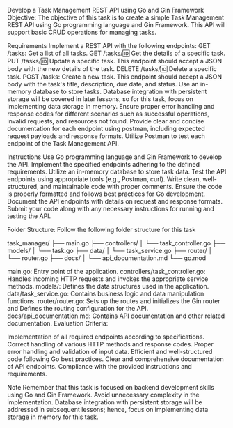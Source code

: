 Develop a Task Management REST API using Go and Gin Framework
Objective:
The objective of this task is to create a simple Task Management REST API using Go programming language and Gin Framework. This API will support basic CRUD operations for managing tasks.

Requirements
Implement a REST API with the following endpoints:
GET /tasks: Get a list of all tasks.
GET /tasks/:id: Get the details of a specific task.
PUT /tasks/:id: Update a specific task. This endpoint should accept a JSON body with the new details of the task.
DELETE /tasks/:id: Delete a specific task.
POST /tasks: Create a new task. This endpoint should accept a JSON body with the task's title, description, due date, and status.
Use an in-memory database to store tasks. Database integration with persistent storage will be covered in later lessons, so for this task, focus on implementing data storage in memory.
Ensure proper error handling and response codes for different scenarios such as successful operations, invalid requests, and resources not found.
Provide clear and concise documentation for each endpoint using postman, including expected request payloads and response formats.
Utilize Postman to test each endpoint of the Task Management API.

Instructions
Use Go programming language and Gin Framework to develop the API.
Implement the specified endpoints adhering to the defined requirements.
Utilize an in-memory database to store task data.
Test the API endpoints using appropriate tools (e.g., Postman, curl).
Write clean, well-structured, and maintainable code with proper comments.
Ensure the code is properly formatted and follows best practices for Go development.
Document the API endpoints with details on request and response formats.
Submit your code along with any necessary instructions for running and testing the API.

Folder Structure:
Follow the following folder structure for this task

task_manager/
├── main.go
├── controllers/
│   └── task_controller.go
├── models/
│   └── task.go
├── data/
│   └── task_service.go
├── router/
│   └── router.go
├── docs/
│   └── api_documentation.md
└── go.mod

main.go: Entry point of the application.
controllers/task_controller.go: Handles incoming HTTP requests and invokes the appropriate service methods.
models/: Defines the data structures used in the application.
data/task_service.go: Contains business logic and data manipulation functions.
router/router.go: Sets up the routes and initializes the Gin router and Defines the routing configuration for the API.
docs/api_documentation.md: Contains API documentation and other related documentation.
Evaluation Criteria:

Implementation of all required endpoints according to specifications.
Correct handling of various HTTP methods and response codes.
Proper error handling and validation of input data.
Efficient and well-structured code following Go best practices.
Clear and comprehensive documentation of API endpoints.
Compliance with the provided instructions and requirements.

Note
Remember that this task is focused on backend development skills using Go and Gin Framework. Avoid unnecessary complexity in the implementation.
Database integration with persistent storage will be addressed in subsequent lessons; hence, focus on implementing data storage in memory for this task.

